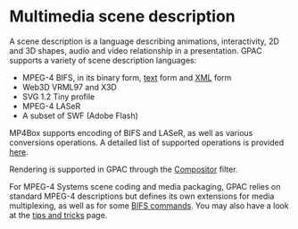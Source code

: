 # Multimedia scene description 

A scene description is a language describing animations, interactivity, 2D and 3D shapes, audio and video relationship in a presentation. 
GPAC supports a variety of scene description languages:

- MPEG-4 BIFS, in its binary form, [text](MPEG-4-BIFS-Textual-Format) form and [XML](MPEG-4-XMT-Format) form
- Web3D VRML97 and X3D
- SVG 1.2 Tiny profile
- MPEG-4 LASeR
- A subset of SWF (Adobe Flash)

MP4Box supports encoding of BIFS and LASeR, as well as various conversions operations. A detailed list of supported operations is provided [here](mp4box-scene-opts).

Rendering is supported in GPAC through the [Compositor](compositor) filter.

For MPEG-4 Systems scene coding and media packaging, GPAC relies on standard MPEG-4 descriptions but defines its own extensions for media multiplexing, as well as for some [BIFS commands](MPEG-4-Scene-Commands). You may also have a look at the [tips and tricks](MP4Box-tips-and-tricks-with-BT-and-XMT) page.
